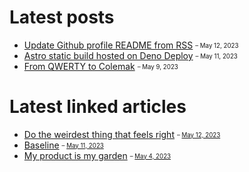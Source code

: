 # Latest posts

- [Update Github profile README from RSS](https://appjeniksaan.nl/posts/update-github-profile-readme-from-rss/)
  <sub><sup>– May 12, 2023</sup></sub>
- [Astro static build hosted on Deno Deploy](https://appjeniksaan.nl/posts/astro-static-build-hosted-on-deno-deploy/)
  <sub><sup>– May 11, 2023</sup></sub>
- [From QWERTY to Colemak](https://appjeniksaan.nl/posts/colemak/)
  <sub><sup>– May 9, 2023</sup></sub>

# Latest linked articles

- [Do the weirdest thing that feels right](https://charliebecker.substack.com/p/do-the-weirdest-thing-that-feels)
  <sub><sup>–
  [May 12, 2023](https://appjeniksaan.nl/linked/do-the-weirdest-thing-that-feels-right/)</sup></sub>
- [Baseline](https://web.dev/baseline/)
  <sub><sup>–
  [May 11, 2023](https://appjeniksaan.nl/linked/baseline/)</sup></sub>
- [My product is my garden](https://herman.bearblog.dev/my-product-is-my-garden/)
  <sub><sup>–
  [May 4, 2023](https://appjeniksaan.nl/linked/my-product-is-my-garden/)</sup></sub>
